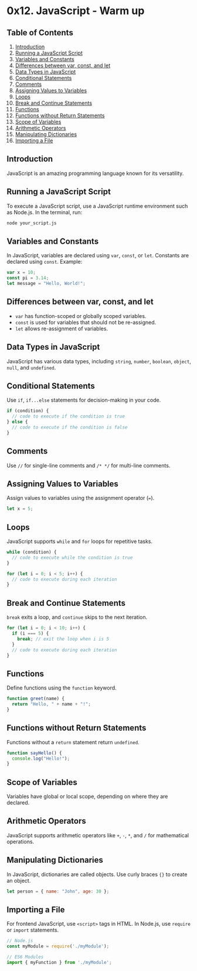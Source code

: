 # 0x12. JavaScript - Warm up

## Table of Contents

1. [Introduction](#introduction)
2. [Running a JavaScript Script](#running-a-javascript-script)
3. [Variables and Constants](#variables-and-constants)
4. [Differences between var, const, and let](#differences-between-var-const-and-let)
5. [Data Types in JavaScript](#data-types-in-javascript)
6. [Conditional Statements](#conditional-statements)
7. [Comments](#comments)
8. [Assigning Values to Variables](#assigning-values-to-variables)
9. [Loops](#loops)
10. [Break and Continue Statements](#break-and-continue-statements)
11. [Functions](#functions)
12. [Functions without Return Statements](#functions-without-return-statements)
13. [Scope of Variables](#scope-of-variables)
14. [Arithmetic Operators](#arithmetic-operators)
15. [Manipulating Dictionaries](#manipulating-dictionaries)
16. [Importing a File](#importing-a-file)

## Introduction

JavaScript is an amazing programming language known for its versatility.

## Running a JavaScript Script

To execute a JavaScript script, use a JavaScript runtime environment such as Node.js. In the terminal, run:

```bash
node your_script.js
```

## Variables and Constants

In JavaScript, variables are declared using `var`, `const`, or `let`. Constants are declared using `const`. Example:

```javascript
var x = 10;
const pi = 3.14;
let message = "Hello, World!";
```

## Differences between var, const, and let

- `var` has function-scoped or globally scoped variables.
- `const` is used for variables that should not be re-assigned.
- `let` allows re-assignment of variables.

## Data Types in JavaScript

JavaScript has various data types, including `string`, `number`, `boolean`, `object`, `null`, and `undefined`.

## Conditional Statements

Use `if`, `if...else` statements for decision-making in your code.

```javascript
if (condition) {
  // code to execute if the condition is true
} else {
  // code to execute if the condition is false
}
```

## Comments

Use `//` for single-line comments and `/* */` for multi-line comments.

## Assigning Values to Variables

Assign values to variables using the assignment operator (`=`).

```javascript
let x = 5;
```

## Loops

JavaScript supports `while` and `for` loops for repetitive tasks.

```javascript
while (condition) {
  // code to execute while the condition is true
}

for (let i = 0; i < 5; i++) {
  // code to execute during each iteration
}
```

## Break and Continue Statements

`break` exits a loop, and `continue` skips to the next iteration.

```javascript
for (let i = 0; i < 10; i++) {
  if (i === 5) {
    break; // exit the loop when i is 5
  }
  // code to execute during each iteration
}
```

## Functions

Define functions using the `function` keyword.

```javascript
function greet(name) {
  return "Hello, " + name + "!";
}
```

## Functions without Return Statements

Functions without a `return` statement return `undefined`.

```javascript
function sayHello() {
  console.log("Hello!");
}
```

## Scope of Variables

Variables have global or local scope, depending on where they are declared.

## Arithmetic Operators

JavaScript supports arithmetic operators like `+`, `-`, `*`, and `/` for mathematical operations.

## Manipulating Dictionaries

In JavaScript, dictionaries are called objects. Use curly braces `{}` to create an object.

```javascript
let person = { name: "John", age: 30 };
```

## Importing a File

For frontend JavaScript, use `<script>` tags in HTML. In Node.js, use `require` or `import` statements.

```javascript
// Node.js
const myModule = require('./myModule');

// ES6 Modules
import { myFunction } from './myModule';
```
